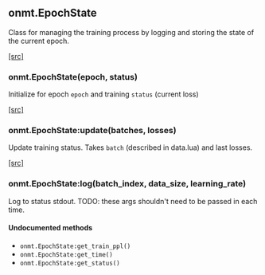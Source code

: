 <a name="onmt.EpochState.dok"></a>


## onmt.EpochState ##

 Class for managing the training process by logging and storing
  the state of the current epoch.


<a class="entityLink" href="https://github.com/opennmt/opennmt/blob/39968aa86f3b4f7a7c93720c38460e10a0f040a4/lib/train/epoch_state.lua#L9">[src]</a>
<a name="onmt.EpochState"></a>


### onmt.EpochState(epoch, status) ###

 Initialize for epoch `epoch` and training `status` (current loss)

<a class="entityLink" href="https://github.com/opennmt/opennmt/blob/39968aa86f3b4f7a7c93720c38460e10a0f040a4/lib/train/epoch_state.lua#L28">[src]</a>
<a name="onmt.EpochState:update"></a>


### onmt.EpochState:update(batches, losses) ###

 Update training status. Takes `batch` (described in data.lua) and last losses.

<a class="entityLink" href="https://github.com/opennmt/opennmt/blob/39968aa86f3b4f7a7c93720c38460e10a0f040a4/lib/train/epoch_state.lua#L40">[src]</a>
<a name="onmt.EpochState:log"></a>


### onmt.EpochState:log(batch_index, data_size, learning_rate) ###

 Log to status stdout.
  TODO: these args shouldn't need to be passed in each time. 


#### Undocumented methods ####

<a name="onmt.EpochState:get_train_ppl"></a>
 * `onmt.EpochState:get_train_ppl()`
<a name="onmt.EpochState:get_time"></a>
 * `onmt.EpochState:get_time()`
<a name="onmt.EpochState:get_status"></a>
 * `onmt.EpochState:get_status()`
